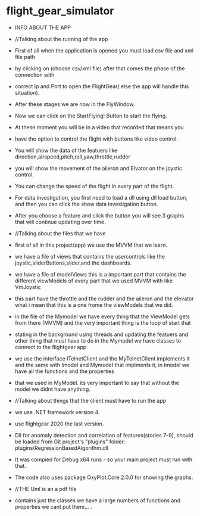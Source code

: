 # flight_gear_simulator
+ INFO ABOUT THE APP
+ //Talking about the running of the app
+ First of all when the application is opened you must load csv file and xml file path
+ by clicking on (choose csv/xml file) after that comes the phase of the connection with
+ correct Ip and Port to open the FlightGear( else the app will handle this situation).
+ After these stages we are now in the FlyWindow.
+ Now we can click on the StartFlying! Button to start the flying.
+ At these moment you will be in a video that recorded that means you
+ have the option to control the flight with buttons like video control.
+ You will show the data of the featuers like direction,airspeed,pitch,roll,yaw,throttle,rudder
+ you will show the movement of the aileron and Elvator on the joystic control.
+ You can change the speed of the flight in every part of the flight.
+ For data investigation, you first need to load a dll using dll load button, and then you can click the show data investigation button.
+ After you choose a feature and click the button you will see 3 graphs that will continue updating over time.

+ //Talking about the files that we have
+ first of all in this project(app)  we use the MVVM that we learn.
+ we have a file of views that contains the usercontrols like the joystic,sliderButtons,slider,and the dashboards.
+ we have a file of modelViews this is a important part that contains the different viewModels of every part that we used MVVM with like VmJoystic
+ this part have the throttle and the rudder and the aileron and the elevator what i mean that this is a one frome the viewModels that we did.
+ in the file of the Mymodel we have every thing that the ViewModel gets from there (MVVM) and the very important thing is the loop of start that
+ stating in the background using threads and updating the featuers and other thing that must have to do in the Mymodel we have classes to connect to the flightgear app
+ we use the interface ITelnetClient and the MyTelnetClient implements it and the same with Imodel and Mymodel that implments it, in Imodel we have all the functions and the properties
+ that we used in MyModel. its very important to say that without the model we didnt have anything.


+ //Talking about things that the client must have to run the app
+ we use .NET framework version 4.
+ use flightgear 2020 the last version.
+ Dll for anomaly detection and correlation of features(stories 7-9), should be loaded from Git project's "plugins" folder: plugins\RegressionBasedAlgorithm.dll
+ It was compied for Debug x64 runs - so your main project must run with that.
+ The code also uses package OxyPlot.Core.2.0.0 for showing the graphs.

+ //THE Uml is an a pdf file
+ contains just the classes we have a large numbers of functions and properties we cant put them... .












 
